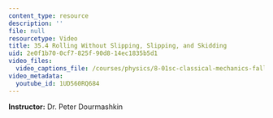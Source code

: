 ```yaml
---
content_type: resource
description: ''
file: null
resourcetype: Video
title: 35.4 Rolling Without Slipping, Slipping, and Skidding
uid: 2e0f1b70-0cf7-825f-90d8-14ec1835b5d1
video_files:
  video_captions_file: /courses/physics/8-01sc-classical-mechanics-fall-2016/week-12-rotations-and-translation-rolling/35.4-rolling-without-slipping-slipping-and-skidding/35.4-rolling-without-slipping-slipping-and-skidding/1UD560RQ684.vtt
video_metadata:
  youtube_id: 1UD560RQ684
---
```


**Instructor:** Dr. Peter Dourmashkin